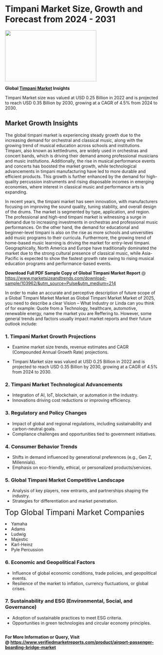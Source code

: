<H1>Timpani Market Size, Growth and Forecast from 2024 - 2031</H1><img class="aligncenter size-medium wp-image-584254" src="https://thirdeyenews.in/wp-content/uploads/2024/09/Global-Market-Research-300x168.jpeg" alt="" width="300" height="168" /><p><strong>Global&nbsp;<a href="https://www.marketsizeandtrends.com/download-sample/103962/&amp;utm_source=Pulse&amp;utm_medium=214">Timpani Market</a> Insights</strong></p><p>Timpani Market size was valued at USD 0.25 Billion in 2022 and is projected to reach USD 0.35 Billion by 2030, growing at a CAGR of 4.5% from 2024 to 2030.</p><p><h2>Market Growth Insights</h2> <p>The global timpani market is experiencing steady growth due to the increasing demand for orchestral and classical music, along with the growing trend of musical education across schools and institutions. Timpani, also known as kettledrums, are widely used in orchestras and concert bands, which is driving their demand among professional musicians and music institutions. Additionally, the rise in musical performance events and concerts has boosted the market growth, while technological advancements in timpani manufacturing have led to more durable and efficient products. This growth is further enhanced by the demand for high-quality percussion instruments and rising disposable incomes in emerging economies, where interest in classical music and performance arts is expanding. </p> <p>In recent years, the timpani market has seen innovation, with manufacturers focusing on improving the sound quality, tuning stability, and overall design of the drums. The market is segmented by type, application, and region. The professional and high-end timpani market is witnessing a surge in demand due to increasing investments in orchestras and professional music performances. On the other hand, the demand for educational and beginner-level timpani is also on the rise as more schools and universities add music programs to their curricula. Furthermore, the growing trend of home-based music learning is driving the market for entry-level timpani. Geographically, North America and Europe have traditionally dominated the market due to the strong cultural presence of classical music, while Asia-Pacific is expected to show the fastest growth rate owing to rising musical education programs and performance-based events. </p><p><span class=""><strong>Download Full PDF Sample Copy of Global Timpani Market Report</strong> @ <a href="https://www.marketsizeandtrends.com/download-sample/103962/&amp;utm_source=Pulse&amp;utm_medium=214" target="_blank">https://www.marketsizeandtrends.com/download-sample/103962/&amp;utm_source=Pulse&amp;utm_medium=214</a></span></p><p>In order to make an accurate and perceptive description of future scope of a Global&nbsp;Timpani Market Market as Global&nbsp;Timpani Market Market of 2025, you need to describe a clear Vision &ndash; What Industry or Linda can you think of for example: Quote from a Technology, healthcare, automotive, renewable energy, name the market you are Reffering to. However, some general trends and factors usually impact market reports and their future outlook include:</p><h3>1.&nbsp;<strong>Timpani Market Growth Projections</strong></h3><ul><li>Examine market size trends, revenue estimates and CAGR (Compounded Annual Growth Rate) projections.</li><li><p>Timpani Market size was valued at USD 0.25 Billion in 2022 and is projected to reach USD 0.35 Billion by 2030, growing at a CAGR of 4.5% from 2024 to 2030.</p></li></ul><h3>2.&nbsp;<strong>Timpani Market Technological Advancements</strong></h3><ul><li>Integration of AI, IoT, blockchain, or automation in the industry.</li><li>Innovations driving cost reductions or improving efficiency.</li></ul><h3>3.&nbsp;<strong>Regulatory and Policy Changes</strong></h3><ul><li>Impact of global and regional regulations, including sustainability and carbon-neutral goals.</li><li>Compliance challenges and opportunities tied to government initiatives.</li></ul><h3>4.&nbsp;<strong>Consumer Behavior Trends</strong></h3><ul><li>Shifts in demand influenced by generational preferences (e.g., Gen Z, Millennials).</li><li>Emphasis on eco-friendly, ethical, or personalized products/services.</li></ul><h3>5.&nbsp;<strong>Global Timpani Market Competitive Landscape</strong></h3><ul><li>Analysis of key players, new entrants, and partnerships shaping the industry.</li><li>Strategies for differentiation and market penetration.</li></ul><p data-pm-slice="1 1 []"><span style="color: inherit; font-family: inherit; font-size: 25px;">Top Global Timpani Market Companies</span></p><div class="" data-test-id=""><p><li>Yamaha</li><li> Adams</li><li> Ludwig</li><li> Majestic</li><li> Karl-Heinz</li><li> Pyle Percussion</li></p></div><h3>6.&nbsp;<strong>Economic and Geopolitical Factors</strong></h3><ul><li>Influence of global economic conditions, trade policies, and geopolitical events.</li><li>Resilience of the market to inflation, currency fluctuations, or global crises.</li></ul><h3>7.&nbsp;<strong>Sustainability and ESG (Environmental, Social, and Governance)</strong></h3><ul><li>Adoption of sustainable practices to meet ESG criteria.</li><li>Opportunities in green technologies and circular economy principles.</li></ul><h2><strong style="font-size: 14px;">For More Information or Query, Visit @&nbsp;</strong><a style="background-color: #ffffff; font-size: 14px;" href="https://www.marketsizeandtrends.com/report/timpani-market/" target="_blank">https://www.verifiedmarketreports.com/product/airport-passenger-boarding-bridge-market</a></h2>
